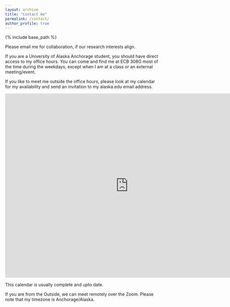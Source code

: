 ```yaml
---
layout: archive
title: "Contact me"
permalink: /contact/
author_profile: true
---
```


{% include base_path %}

Please email me for collaboration, if our research interests align.

If you are a University of Alaska Anchorage student, you should have direct access to my office hours.
You can come and find me at ECB 308G most of the time during the weekdays, except when I am at a class or an external meeting/event.

If you like to meet me outside the office hours, please look at my calendar for my availability and send an invitation to my alaska.edu email address.

<iframe src="https://calendar.google.com/calendar/embed?src=pkathiravelu%40alaska.edu&ctz=America%2FAnchorage" style="border: 0" width="800" height="600" frameborder="0" scrolling="no"></iframe>

This calendar is usually complete and upto date. 

If you are from the Outside, we can meet remotely over the Zoom. Please note that my timezone is Anchorage/Alaska.